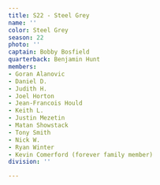 ```yaml
---
title: S22 - Steel Grey
name: ''
color: Steel Grey
season: 22
photo: ''
captain: Bobby Bosfield
quarterback: Benjamin Hunt
members:
- Goran Alanovic
- Daniel D.
- Judith H.
- Joel Horton
- Jean-Francois Hould
- Keith L.
- Justin Mezetin
- Matan Showstack
- Tony Smith
- Nick W.
- Ryan Winter
- Kevin Comerford (forever family member)
division: ''

---
```


